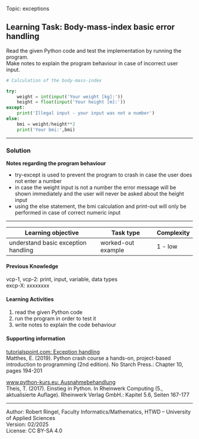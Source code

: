 Topic:  exceptions

## Learning Task: Body-mass-index basic error handling

Read the given Python code and test the implementation by running the program.  
Make notes to explain the program behaviour in case of incorrect user input.

``` python
# Calculation of the body-mass-index

try:
	weight = int(input('Your weight [kg]:'))
	height = float(input('Your height [m]:'))
except:
	print('Illegal input - your input was not a number')
else:
	bmi = weight/height**2
	print('Your bmi:',bmi)
```

---------------------------------------

### Solution

**Notes regarding the program behaviour**  
- try-except is used to prevent the program to crash in case the user does not enter a number  
- in case the weight input is not a number the error message will be shown immediately and the user will never be asked about the height input  
- using the else statement, the bmi calculation and print-out will only be performed in case of correct numeric input

---------------------------------------

| **Learning objective**                         | **Task type**   | **Complexity** |
| ---------------------------------------------- | --------------- | -------------- |
| understand basic exception handling            | worked-out example | 1 - low        |  

#### Previous Knowledge

vcp-1, vcp-2: print, input, variable, data types  
excp-X: xxxxxxxx
  
#### Learning Activities

1) read the given Python code
2) run the program in order to test it  
3) write notes to explain the code behaviour

#### Supporting information

[tutorialspoint.com: Exception handling](https://www.tutorialspoint.com/python/python_tryexcept_block.htm)  
Matthes, E. (2019). Python crash course a hands-on, project-based introduction to programming (2nd edition). No Starch Press.: Chapter 10, pages 194-201  

[www.python-kurs.eu: Ausnahmebehandlung](https://www.python-kurs.eu/python3_ausnahmebehandlung.php)  
Theis, T. (2017). Einstieg in Python. In Rheinwerk Computing (5., aktualisierte Auflage). Rheinwerk Verlag GmbH.: Kapitel 5.6, Seiten 167-177

---------------------------------------
Author: Robert Ringel, Faculty Informatics/Mathematics, HTWD – University of Applied Sciences  
Version: 02/2025  
License: CC BY-SA 4.0